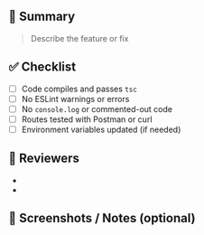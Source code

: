 ## 🔨 Summary
> Describe the feature or fix

## ✅ Checklist
- [ ] Code compiles and passes `tsc`
- [ ] No ESLint warnings or errors
- [ ] No `console.log` or commented-out code
- [ ] Routes tested with Postman or curl
- [ ] Environment variables updated (if needed)

## 🚦 Reviewers
- 
- 

## 📸 Screenshots / Notes (optional)

